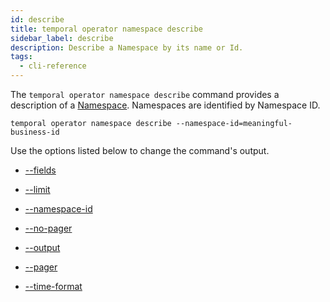 ```yaml
---
id: describe
title: temporal operator namespace describe
sidebar_label: describe
description: Describe a Namespace by its name or Id.
tags:
  - cli-reference
---
```


The `temporal operator namespace describe` command provides a description of a [Namespace](/concepts/what-is-a-namespace).
Namespaces are identified by Namespace ID.

`temporal operator namespace describe --namespace-id=meaningful-business-id`

Use the options listed below to change the command's output.

- [--fields](/cli/cmd-options/fields)

- [--limit](/cli/cmd-options/limit)

- [--namespace-id](/cli/cmd-options/namespace-id)

- [--no-pager](/cli/cmd-options/no-pager)

- [--output](/cli/cmd-options/output)

- [--pager](/cli/cmd-options/pager)

- [--time-format](/cli/cmd-options/time-format)
